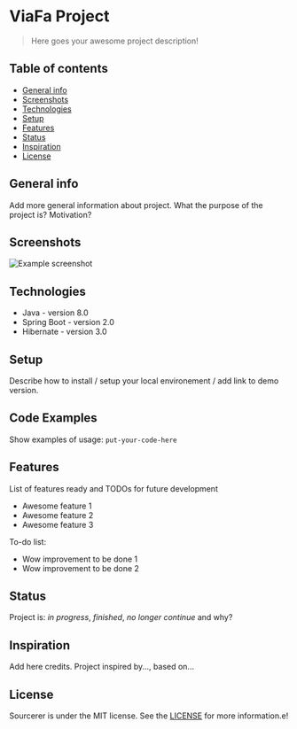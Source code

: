 # ViaFa Project
> Here goes your awesome project description!

## Table of contents
* [General info](#general-info)
* [Screenshots](#screenshots)
* [Technologies](#technologies)
* [Setup](#setup)
* [Features](#features)
* [Status](#status)
* [Inspiration](#inspiration)
* [License](#license)

## General info
Add more general information about project. What the purpose of the project is? Motivation?

## Screenshots
![Example screenshot](./img/screenshot.png)

## Technologies
* Java - version 8.0
* Spring Boot - version 2.0
* Hibernate - version 3.0

## Setup
Describe how to install / setup your local environement / add link to demo version.

## Code Examples
Show examples of usage:
`put-your-code-here`

## Features
List of features ready and TODOs for future development
* Awesome feature 1
* Awesome feature 2
* Awesome feature 3

To-do list:
* Wow improvement to be done 1
* Wow improvement to be done 2

## Status
Project is: _in progress_, _finished_, _no longer continue_ and why?

## Inspiration
Add here credits. Project inspired by..., based on...

## License
Sourcerer is under the MIT license. See the [LICENSE](https://github.com/sourcerer-io/sourcerer-app/blob/develop/LICENSE.md) for more information.e!
